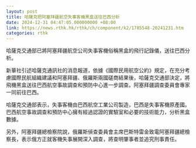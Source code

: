 ```yaml
---
layout: post
title: 哈薩克把阿塞拜疆航空失事客機黑盒送往巴西分析
date: 2024-12-31 04:47:05.000000000 +08:00
link: https://news.rthk.hk/rthk/ch/component/k2/1785548-20241231.htm
categories: rthk
---
```


哈薩克交通部已將阿塞拜疆航空公司失事客機俗稱黑盒的飛行記錄儀，送往巴西分析。

新華社引述哈薩克通訊社的消息報道，依據《國際民用航空公約》規定，在充分考慮國際民航組織建議和阿塞拜疆、俄羅斯兩國磋商結果後，哈薩克交通部決定，將飛機黑盒送往巴西航空事故調查和預防中心進一步調查。阿塞拜疆調查委員會專家一同前往巴西。

哈薩克交通部表示，失事客機由巴西航空工業公司製造，巴西是失事客機原產國。巴西航空事故調查和預防中心擁有經過認證的實驗室和必要的技術能力，分析黑盒數據。

另外，阿塞拜疆總檢察院說，俄羅斯偵查委員會主席巴斯特雷金致電阿塞拜疆總檢察長，表示俄方正就客機失事展開深入調查，將查明肇事者並追究刑事責任。

